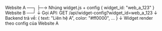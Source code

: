 Website A ──┐
            ├─→ Nhúng widget.js + config { widget_id: "web_a_123" }
Website B ──┘
                     ↓
              Gọi API: GET /api/widget-config?widget_id=web_a_123
                     ↓
              Backend trả về: { text: "Liên hệ A", color: "#ff0000", ... }
                     ↓
              Widget render theo config của Website A